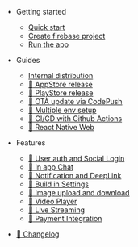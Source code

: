 - Getting started

  - [Quick start](quickstart.md)
  - [Create firebase project](firebase-configure.md)
  - [Run the app](run-the-app.md)

- Guides

  - [Internal distribution](internal-distribution.md)
  - [:construction: AppStore release](wip.md)
  - [:construction: PlayStore release](wip.md)
  - [:construction: OTA update via CodePush](wip.md)
  - [:construction: Multiple env setup](wip.md)
  - [:construction: CI/CD with Github Actions](wip.md)
  - [:construction: React Native Web](wip.md)

- Features

  - [:construction: User auth and Social Login](wip.md)
  - [:construction: In app Chat](wip.md)
  - [:construction: Notification and DeepLink](wip.md)
  - [:construction: Build in Settings](wip.md)
  - [:construction: Image upload and download](wip.md)
  - [:construction: Video Player](wip.md)
  - [:construction: Live Streaming](wip.md)
  - [:construction: Payment Integration](wip.md)

- [:construction: Changelog](wip.md)
